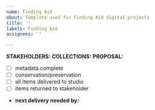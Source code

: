 ```yaml
---
name: Finding Aid
about: Template used for Finding Aid digital projects
title: ''
labels: Finding Aid
assignees: ''

---
```


**STAKEHOLDERS:**
**COLLECTIONS:**
**PROPOSAL:**

- [ ] metadata complete
- [ ] conservation/preservation
- [ ] all items delivered to studio
- [ ] items returned to stakeholder
* **next delivery needed by:**
